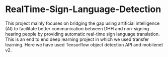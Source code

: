 # RealTime-Sign-Language-Detection
This project mainly focuses on bridging the gap using artificial intelligence
(AI) to facilitate better communication between DHH and non-signing
hearing people by providing automatic real-time sign language translation.
This is an end to end deep learning project in which we used transfer learning.
Here we have used Tensorflow object detection API and mobilenet v2.

